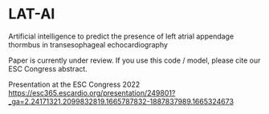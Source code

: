 # LAT-AI
Artificial intelligence to predict the presence of left atrial appendage thormbus in transesophageal echocardiography

Paper is currently under review. If you use this code / model, please cite our ESC Congress abstract. 

Presentation at the ESC Congress 2022
https://esc365.escardio.org/presentation/249801?_ga=2.24171321.2099832819.1665787832-1887837989.1665324673


